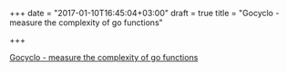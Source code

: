 +++
date = "2017-01-10T16:45:04+03:00"
draft = true
title = "Gocyclo - measure the complexity of go functions"

+++

<p><a href="https://github.com/fzipp/gocyclo">Gocyclo - measure the complexity of go functions</a></p>
